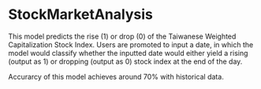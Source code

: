 # StockMarketAnalysis

This model predicts the rise (1) or drop (0) of the Taiwanese Weighted Capitalization Stock Index. 
Users are promoted to input a date, in which the model would classify whether the inputted date would either yield a rising (output as 1) or dropping (output as 0) stock index at the end of the day.

Accurarcy of this model achieves around 70% with historical data. 
